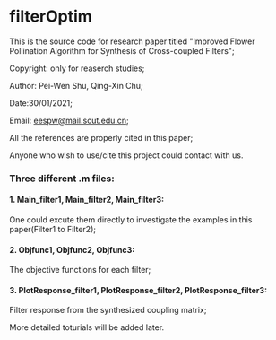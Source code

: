 # filterOptim
This is the source code for research paper titled "Improved Flower Pollination Algorithm for Synthesis of Cross-coupled Filters";

Copyright: only for reaserch studies;

Author: Pei-Wen Shu, Qing-Xin Chu;

Date:30/01/2021;

Email: eespw@mail.scut.edu.cn;

All the references are properly cited in this paper;

Anyone who wish to use/cite this project could contact with us.

### Three different .m files:
#### 1. Main_filter1, Main_filter2, Main_filter3:

One could excute them directly to investigate the examples in this paper(Filter1 to Filter2);

#### 2. Objfunc1, Objfunc2, Objfunc3:

The objective functions for each filter;

#### 3. PlotResponse_filter1, PlotResponse_filter2, PlotResponse_filter3:

Filter response from the synthesized coupling matrix;

More detailed toturials will be added later.
